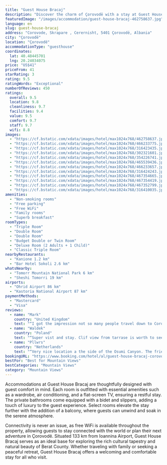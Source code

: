 ```yaml
---
title: "Guest House Bracaj"
description: "Discover the charm of Çorovodë with a stay at Guest House Bracaj, a serene retreat located in the heart of Berat County."
featuredImage: "/images/accommodation/guest-house-bracaj-462758637.jpg"
language: en
slug: guest-house-bracaj
address: "Corovode, Skrapare , Cerernisht, 5401 Çorovodë, Albania"
city: "Çorovodë"
location: "Çorovodë"
accommodationType: "guesthouse"
coordinates:
  lat: 40.48445701
  lng: 20.24034075
price: "US$41"
priceFrom: 41
starRating: 3
rating: 9.5
ratingWords: "Exceptional"
numberOfReviews: 450
ratings:
  overall: 9.5
  location: 9.8
  cleanliness: 9.7
  facilities: 9.4
  value: 9.5
  comfort: 9.7
  staff: 9.7
  wifi: 8.8
images:
  - "https://cf.bstatic.com/xdata/images/hotel/max1024x768/462758637.jpg?k=c85ac84204dfc0647713769f8a03ff039fd263f884ee00ad9c6a0428a1b41698&o=&hp=1"
  - "https://cf.bstatic.com/xdata/images/hotel/max1024x768/466233775.jpg?k=140305ce735c8ed33d09b899cccbfdc624340007fc00728d4fd1493c77454bae&o=&hp=1"
  - "https://cf.bstatic.com/xdata/images/hotel/max1024x768/316423435.jpg?k=053a3638889daba7273815af2ccccd9b6b2f7ae0460fe2d6738fdf6e51396ead&o=&hp=1"
  - "https://cf.bstatic.com/xdata/images/hotel/max1024x768/302321601.jpg?k=93eaee0c94136d6bac002e98aa17f671e6f3cb10ad4c4c3bf26c3a8bbbe5a203&o=&hp=1"
  - "https://cf.bstatic.com/xdata/images/hotel/max1024x768/354226741.jpg?k=b64f69943c04c3827dbee997ac67dc89862e7c7ad497d8548454f4a2cd5ec8ce&o=&hp=1"
  - "https://cf.bstatic.com/xdata/images/hotel/max1024x768/465539436.jpg?k=5541bb48aaeadeb715a09492dc00deae94aa2b68bfd2cc76dedd5793cd2fee4f&o=&hp=1"
  - "https://cf.bstatic.com/xdata/images/hotel/max1024x768/466233657.jpg?k=c4abeec94ac57d1caa50b9b090b69bc7dc4bbf76f4816223c2c50d850d163286&o=&hp=1"
  - "https://cf.bstatic.com/xdata/images/hotel/max1024x768/316424243.jpg?k=77d72580f608fc65f6fc97905ce5e6c25ea77aea0e4a2ea38291f9ee6105ede7&o=&hp=1"
  - "https://cf.bstatic.com/xdata/images/hotel/max1024x768/467354665.jpg?k=9c18945b2231951b5b1939c23ba9fd4da39dc63ae00a70d4b63c7e5bb436960f&o=&hp=1"
  - "https://cf.bstatic.com/xdata/images/hotel/max1024x768/467354419.jpg?k=7a0935df7dc067b517b807d65d1075e7624ef94e18bb3d78073163dfe21bb55a&o=&hp=1"
  - "https://cf.bstatic.com/xdata/images/hotel/max1024x768/467352799.jpg?k=b4d6049d8797bb54f6f061a6fd55d3b838d37ef27957ae3c5354139f001c25c8&o=&hp=1"
  - "https://cf.bstatic.com/xdata/images/hotel/max1024x768/316410035.jpg?k=d2e96a1c0ffe9ac1c0c264fc6a981505629c4e2cc5641033a1dd27eee966d29c&o=&hp=1"
amenities:
  - "Non-smoking rooms"
  - "Free parking"
  - "Free WiFi"
  - "Family rooms"
  - "Superb breakfast"
roomTypes:
  - "Triple Room"
  - "Double Room"
  - "Double Room"
  - "Budget Double or Twin Room"
  - "Deluxe Room (2 Adults + 1 Child)"
  - "Classic Triple Room"
nearbyRestaurants:
  - "Kanione 1.2 km"
  - "Bar Hotel Sokoli 2.6 km"
whatsNearby:
  - "Tomorr Mountain National Park 6 km"
  - "Sheshi Tomorri 19 km"
airports:
  - "Ohrid Airport 86 km"
  - "Kastoria National Airport 87 km"
paymentMethods:
  - "Mastercard"
  - "Visa"
reviews:
  - name: "Mark"
    country: "United Kingdom"
    text: "“I got the impression not so many people travel down to Corovode. They should definitely see the coloured canyon etc. This stopover was wonderfully clean efficient and room was overlooking the canyon!! Food was spot on, Hospitality was excellent.”"
  - name: "Waldek"
    country: "Poland"
    text: "“Super vist and stay. Clif view from tarrase is worth to see. I would came again. My score for this hotel 9.5 points.”"
  - name: "Pllwrs"
    country: "Netherlands"
    text: "“Very nice location a the side of the Osumi Canyon. The friendly host gave us a tip where to swim in the canyon. He also mentioned that the route to Permet was closed. The room looks very new.”"
bookingURL: "https://www.booking.com/hotel/al/guest-house-bracaj-corovode1.en-gb.html?aid=8035640"
bestFor: "Best for Mountain Views"
bestCategories: "Mountain Views"
category: "Mountain Views"
---
```


Accommodations at Guest House Bracaj are thoughtfully designed with guest comfort in mind. Each room is outfitted with essential amenities such as a wardrobe, air conditioning, and a flat-screen TV, ensuring a restful stay. The private bathrooms come equipped with a bidet and slippers, adding a touch of luxury to the guest experience. Select rooms elevate the stay further with the addition of a balcony, where guests can unwind and soak in the serene atmosphere.

Connectivity is never an issue, as free WiFi is available throughout the property, allowing guests to stay connected with the world or plan their next adventure in Çorovodë. Situated 133 km from Ioannina Airport, Guest House Bracaj serves as an ideal base for exploring the rich cultural tapestry and natural beauty of Berat County. Whether traveling with family or seeking a peaceful retreat, Guest House Bracaj offers a welcoming and comfortable stay for all who visit.